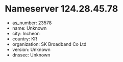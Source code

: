 # Nameserver 124.28.45.78

* as_number: 23578
* name: Unknown
* city: Incheon
* country: KR
* organization: SK Broadband Co Ltd
* version: Unknown
* dnssec: Unknown
